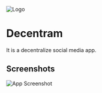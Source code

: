 
![Logo](https://cutt.ly/DGSonWo)


# Decentram

It is a decentralize social media app.




## Screenshots

![App Screenshot](https://cutt.ly/cGSojmb)

